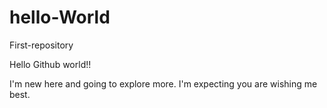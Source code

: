 # hello-World
First-repository

Hello Github world!!

I'm new here and going to explore more. I'm expecting you are wishing me best.
